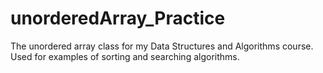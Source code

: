 # unorderedArray_Practice
The unordered array class for my Data Structures and Algorithms course. Used for examples of sorting and searching algorithms.
